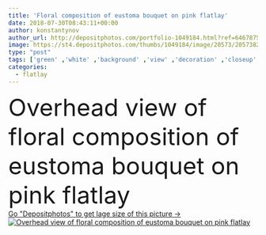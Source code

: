 ```yaml
---
title: 'Floral composition of eustoma bouquet on pink flatlay'
date: 2018-07-30T08:43:11+00:00
author: konstantynov
author_url: http://depositphotos.com/portfolio-1049184.html?ref=64678756
image: https://st4.depositphotos.com/thumbs/1049184/image/20573/205738246/api_thumb_450.jpg?forcejpeg=true
type: "post"
tags: ['green' ,'white' ,'background' ,'view' ,'decoration' ,'closeup' ,'beauty' ,'plant' ,'blossom' ,'floral' ,'flower' ,'corner' ,'style' ,'pink' ,'pastel' ,'lay' ,'text' ,'stylish' ,'flat' ,'gentle' ,'composition' ,'top' ,'bud' ,'overhead' ,'minimalistic' ,'eustoma' ,'LISIANTHUS' ,'flatlay' ]
categories: 
  - flatlay
---
```

<div aling="center">
            <font size="60"> Overhead view of floral composition of eustoma bouquet on pink flatlay</font>   
</div>
<div>
    <a href='https://depositphotos.com/205738246/stock-photo-floral-composition-of-eustoma-bouquet.html?ref=64678756' target=_blank > Go "Depositphotos" to get lage size of this picture ->
        <img href='https://depositphotos.com/205738246/stock-photo-floral-composition-of-eustoma-bouquet.html?ref=64678756' src='https://st4.depositphotos.com/1049184/20573/i/950/depositphotos_205738246-stock-photo-floral-composition-of-eustoma-bouquet.jpg?forcejpeg=true' alt='Overhead view of floral composition of eustoma bouquet on pink flatlay' >
    </a>
</div>
